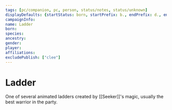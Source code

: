 ```yaml
---
tags: [pc/companion, pc, person, status/notes, status/unknown]
displayDefaults: {startStatus: born, startPrefix: b., endPrefix: d., endStatus: died}
campaignInfo:
name: Ladder
born:
species:
ancestry:
gender:
player:
affiliations:
excludePublish: ["clee"]
---
```

# Ladder

One of several animated ladders created by [[Seeker]]'s magic, usually the best warrior in the party. 